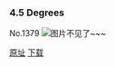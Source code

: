 ### 4.5 Degrees
No.1379
![图片不见了~~~](https://imgs.xkcd.com/comics/4_5_degrees.png)

[原址](https://xkcd.com//1379) [下载](https://imgs.xkcd.com/comics/4_5_degrees.png)

